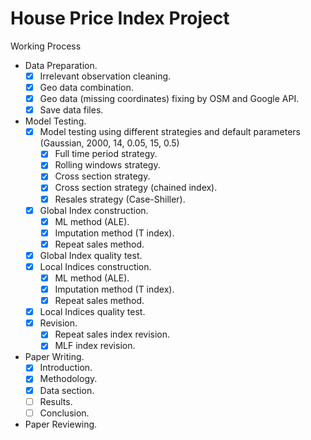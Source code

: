 # House Price Index Project

Working Process
- Data Preparation.
  - [x] Irrelevant observation cleaning.
  - [x] Geo data combination.
  - [x] Geo data (missing coordinates) fixing by OSM and Google API.
  - [x] Save data files.
- Model Testing.
  - [x] Model testing using different strategies and default parameters (Gaussian, 2000, 14, 0.05, 15, 0.5)
    - [x] Full time period strategy.
    - [x] Rolling windows strategy.
    - [x] Cross section strategy.
    - [x] Cross section strategy (chained index).
    - [x] Resales strategy (Case-Shiller).
  - [x] Global Index construction.
    - [x] ML method (ALE).
    - [x] Imputation method (T index).
    - [x] Repeat sales method.
  - [x] Global Index quality test.
  - [x] Local Indices construction.
    - [x] ML method (ALE).
    - [x] Imputation method (T index).
    - [x] Repeat sales method.
  - [x] Local Indices quality test.
  - [x] Revision.
    - [x] Repeat sales index revision.
    - [x] MLF index revision.
- Paper Writing.
  - [x] Introduction.
  - [x] Methodology.
  - [x] Data section.
  - [ ] Results.
  - [ ] Conclusion.
- Paper Reviewing.
